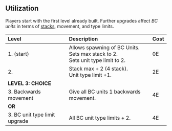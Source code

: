## Utilization
Players start with the first level already built. Further upgrades affect *BC units* in terms of [stacks](../../../Core/Mechanics/Stacks/Stacking.md), movement, and type limits.

| Level                         | Description                                                                  | Cost |
| :---------------------------- | :--------------------------------------------------------------------------- | :--- |
| 1. (start)                     | Allows spawning of BC Units. <br> Sets max stack to 2. <br>Sets unit type limit to 2. | 0E   |
| 2.                             | Stack max + 2 (4 stack). <br>Unit type limit +1.                                 | 2E   |
| **LEVEL 3: CHOICE**       |                                                                              |      |
| 3. Backwards movement         | Give all BC units 1 backwards movement.                                      | 4E   |
| **OR**                            |                                                                              |      |
| 3. BC unit type limit upgrade | All BC unit type limits + 2.                                                 | 4E   |